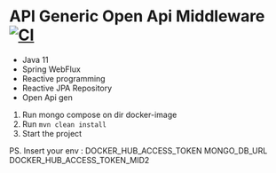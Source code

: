 #  API Generic Open Api Middleware [![CI](https://github.com/klejdi94/middleware-open-api-example/actions/workflows/main.yml/badge.svg?branch=master)](https://github.com/klejdi94/middleware-open-api-example/actions/workflows/main.yml)

* Java 11
* Spring WebFlux
* Reactive programming
* Reactive JPA Repository
* Open Api gen


1) Run mongo compose on dir docker-image
2) Run ```mvn clean install```
3) Start the project



PS. Insert your env :
DOCKER_HUB_ACCESS_TOKEN 
MONGO_DB_URL 
DOCKER_HUB_ACCESS_TOKEN_MID2
